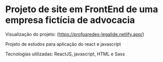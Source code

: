 # Projeto de site em FrontEnd de uma empresa fictícia de advocacia

Visualização do projeto: (https://profparedes-legalide.netlify.app/)

Projeto de estudos para aplicação do react e javascript

Tecnologias utilizadas: ReactJS, javascript, HTML e Sass